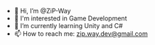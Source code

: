 - 👋 Hi, I’m @ZiP-Way
- 👀 I'm interested in Game Development
- 🌱 I’m currently learning Unity and C#
- 📫 How to reach me: zip.way.dev@gmail.com
<!---
ZiP-Way/ZiP-Way is a ✨ special ✨ repository because its `README.md` (this file) appears on your GitHub profile.
You can click the Preview link to take a look at your changes.
--->
